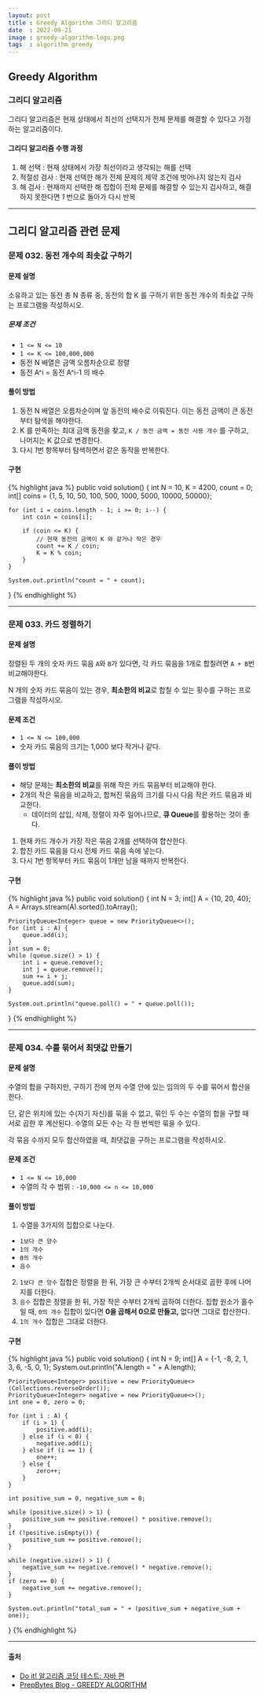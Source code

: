 ```yaml
---
layout: post
title : Greedy Algorithm 그리디 알고리즘
date  : 2022-09-21
image : greedy-algorithm-logo.png
tags  : algorithm greedy
---
```


## Greedy Algorithm
### 그리디 알고리즘
그리디 알고리즘은 현재 상태에서 최선의 선택지가 전체 문제를 해결할 수 있다고 가정하는 알고리즘이다.

#### 그리디 알고리즘 수행 과정
1. 해 선택 : 현재 상태에서 가장 최선이라고 생각되는 해를 선택
2. 적절성 검사 : 현재 선택한 해가 전체 문제의 제약 조건에 벗어나지 않는지 검사
3. 해 검사 : 현재까지 선택한 해 집합이 전체 문제를 해결할 수 있는지 검사하고, 해결하지 못한다면 *1* 번으로 돌아가 다시 반복

---

## 그리디 알고리즘 관련 문제
### 문제 032. 동전 개수의 최솟값 구하기
#### 문제 설명
소유하고 있는 동전 총 N 종류 중, 동전의 합 K 를 구하기 위한 동전 개수의 최솟값 구하는 프로그램을 작성하시오.

##### 문제 조건
- `1 <= N <= 10`
- `1 <= K <= 100,000,000`
- 동전 N 배열은 금액 오름차순으로 정렬
- 동전 A^i = 동전 A^i-1 의 배수

#### 풀이 방법
1. 동전 N 배열은 오름차순이며 앞 동전의 배수로 이뤄진다. 이는 동전 금액이 큰 동전부터 탐색을 해야한다.
2. K 를 만족하는 최대 금액 동전을 찾고, `K / 동전 금액 = 동전 사용 개수` 를 구하고, 나머지는 K 값으로 변경한다.
3. 다시 *1*번 항목부터 탐색하면서 같은 동작을 반복한다.

#### 구현
{% highlight java %}
public void solution() {
    int N = 10, K = 4200, count = 0;
    int[] coins = {1, 5, 10, 50, 100, 500, 1000, 5000, 10000, 50000};

    for (int i = coins.length - 1; i >= 0; i--) {
        int coin = coins[i];

        if (coin <= K) {
            // 현재 동전의 금액이 K 와 같거나 작은 경우
            count += K / coin;
            K = K % coin;
        }
    }

    System.out.println("count = " + count);
}
{% endhighlight %}

---

### 문제 033. 카드 정렬하기
#### 문제 설명
정렬된 두 개의 숫자 카드 묶음 `A`와 `B`가 있다면, 각 카드 묶음을 1개로 합칠려면 `A + B`번 비교해야한다.

N 개의 숫자 카드 묶음이 있는 경우, **최소한의 비교**로 합칠 수 있는 횟수를 구하는 프로그램을 작성하시오.

#### 문제 조건
- `1 <= N <= 100,000`
- 숫자 카드 묶음의 크기는 1,000 보다 작거나 같다.

#### 풀이 방법
- 해당 문제는 **최소한의 비교**를 위해 작은 카드 묶음부터 비교해야 한다.
- 2개의 작은 묶음을 비교하고, 합쳐진 묶음의 크기를 다시 다음 작은 카드 묶음과 비교한다.
  - 데이터의 삽입, 삭제, 정렬이 자주 일어나므로, **큐 Queue**를 활용하는 것이 좋다.

1. 현재 카드 개수가 가장 작은 묶음 2개를 선택하여 합산한다.
2. 합친 카드 묶음을 다시 전체 카드 묶음 속에 넣는다.
3. 다시 *1*번 항목부터 카드 묶음이 1개만 남을 때까지 반복한다.

#### 구현
{% highlight java %}
public void solution() {
    int N = 3;
    int[] A = {10, 20, 40};
    A = Arrays.stream(A).sorted().toArray();

    PriorityQueue<Integer> queue = new PriorityQueue<>();
    for (int i : A) {
        queue.add(i);
    }
    int sum = 0;
    while (queue.size() > 1) {
        int i = queue.remove();
        int j = queue.remove();
        sum += i + j;
        queue.add(sum);
    }

    System.out.println("queue.poll() = " + queue.poll());
}
{% endhighlight %}

---

### 문제 034. 수를 묶어서 최댓값 만들기
#### 문제 설명
수열의 합을 구하지만, 구하기 전에 먼저 수열 안에 있는 임의의 두 수를 묶어서 합산을 한다.

단, 같은 위치에 있는 수(자기 자신)를 묶을 수 없고, 묶인 두 수는 수열의 합을 구할 때 서로 곱한 후 계산된다. 수열의 모든 수는 각 한 번씩만 묶을 수 있다.

각 묶음 수까지 모두 합산하였을 때, 최댓값을 구하는 프로그램을 작성하시오.

#### 문제 조건
- `1 <= N <= 10,000`
- 수열의 각 수 범위 : `-10,000 <= n <= 10,000`

#### 풀이 방법
1. 수열을 3가지의 집합으로 나눈다.
  - `1보다 큰 양수`
  - `1의 개수`
  - `0의 개수`
  - `음수`
2. `1보다 큰 양수` 집합은 정렬을 한 뒤, 가장 큰 수부터 2개씩 순서대로 곱한 후에 나머지를 더한다.
3. `음수` 집합은 정렬을 한 뒤, 가장 작은 수부터 2개씩 곱하여 더한다. 집합 원소가 홀수일 때, `0의 개수` 집합이 있다면 **0을 곱해서 0으로 만들고,** 없다면 그대로 합산한다.
4. `1의 개수` 집합은 그대로 더한다.

#### 구현
{% highlight java %}
public void solution() {
    int N = 9;
    int[] A = {-1, -8, 2, 1, 3, 6, -5, 0, 1};
    System.out.println("A.length = " + A.length);

    PriorityQueue<Integer> positive = new PriorityQueue<>(Collections.reverseOrder());
    PriorityQueue<Integer> negative = new PriorityQueue<>();
    int one = 0, zero = 0;

    for (int i : A) {
        if (i > 1) {
            positive.add(i);
        } else if (i < 0) {
            negative.add(i);
        } else if (i == 1) {
            one++;
        } else {
            zero++;
        }
    }

    int positive_sum = 0, negative_sum = 0;

    while (positive.size() > 1) {
        positive_sum += positive.remove() * positive.remove();
    }
    if (!positive.isEmpty()) {
        positive_sum += positive.remove();
    }

    while (negative.size() > 1) {
        negative_sum += negative.remove() * negative.remove();
    }
    if (zero == 0) {
        negative_sum += negative.remove();
    }

    System.out.println("total_sum = " + (positive_sum + negative_sum + one));
}
{% endhighlight %}

---

#### 출처
- [Do it! 알고리즘 코딩 테스트: 자바 편](http://www.kyobobook.co.kr/product/detailViewKor.laf?mallGb=KOR&ejkGb=KOR&barcode=9791163033448)
- [PrepBytes Blog - GREEDY ALGORITHM](https://www.prepbytes.com/blog/greedy-algorithm/)
